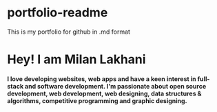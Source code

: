# portfolio-readme
This is my portfolio for github in .md format

# Hey! I am Milan Lakhani

#### I love developing websites, web apps and have a keen interest in full-stack and software development. I'm passionate about open source development, web development, web designing, data structures & algorithms, competitive programming and graphic designing.




